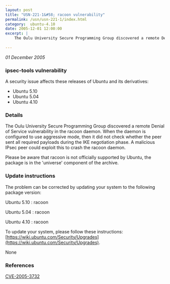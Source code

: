 ```yaml
---
layout: post
title: "USN-221-1&#58; racoon vulnerability"
permalink: /usn/usn-221-1/index.html
category:  ubuntu-4.10
date: 2005-12-01 12:00:00
excerpt: |
    The Oulu University Secure Programming Group discovered a remote Denial of Service vulnerability in the racoon daemon. When the daemon is configured to use aggressive mode, then it did not check whether the peer sent all required payloads during the IKE negotiation phase. A malicious IPsec peer could exploit this to crash the racoon daemon.
    
--- 
```

 
 

*01 December 2005*

### ipsec-tools vulnerability

A security issue affects these releases of Ubuntu and its derivatives:

* Ubuntu 5.10
* Ubuntu 5.04
* Ubuntu 4.10

### Details

The Oulu University Secure Programming Group discovered a remote Denial of Service vulnerability in the racoon daemon. When the daemon is configured to use aggressive mode, then it did not check whether the peer sent all required payloads during the IKE negotiation phase. A malicious IPsec peer could exploit this to crash the racoon daemon.

Please be aware that racoon is not officially supported by Ubuntu, the package is in the &#39;universe&#39; component of the archive.

### Update instructions

The problem can be corrected by updating your system to the following package version:

Ubuntu 5.10
 : racoon 

Ubuntu 5.04
 : racoon 

Ubuntu 4.10
 : racoon 

To update your system, please follow these instructions: [https://wiki.ubuntu.com/Security/Upgrades](https://wiki.ubuntu.com/Security/Upgrades).

None

### References

 
 [CVE-2005-3732](http://people.ubuntu.com/~ubuntu-security/cve/CVE-2005-3732)
 

